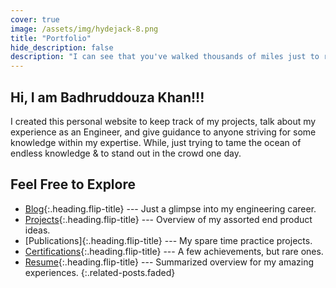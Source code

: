 ```yaml
---
cover: true
image: /assets/img/hydejack-8.png
title: "Portfolio"
hide_description: false
description: "I can see that you've walked thousands of miles just to reach this website, but that’s just my homepage. Have fun…"
---
```


## Hi, I am Badhruddouza Khan!!!

I created this personal website to keep track of my projects, talk about my experience as an Engineer, and give guidance to anyone striving for some knowledge within my expertise. While, just trying to tame the ocean of endless knowledge & to stand out in the crowd one day.



## Feel Free to Explore

* [Blog]{:.heading.flip-title} --- Just a glimpse into my engineering career.
* [Projects]{:.heading.flip-title} ---  Overview of my assorted end product ideas.
* [Publications]{:.heading.flip-title} ---  My spare time practice projects.
* [Certifications]{:.heading.flip-title} --- A few achievements, but rare ones.
* [Resume]{:.heading.flip-title} --- Summarized overview for my amazing experiences.
{:.related-posts.faded}

[blog]: blog-posts/
[projects]: projects/
[mini-projects]: mini-projects/
[certifications]: certifications/
[resume]: resume/
